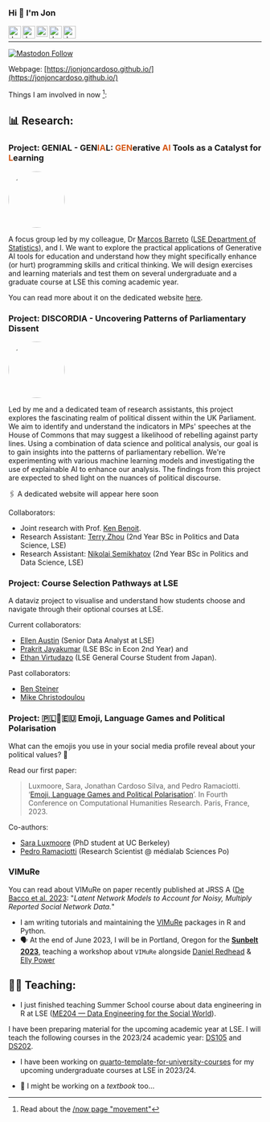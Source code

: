### Hi 👋 I'm Jon 


<a href="https://www.lse.ac.uk/DSI/People/Jonathan-Cardoso-Silva">
  <img align="left" alt="Jon's LSE page" width="25px" src="https://upload.wikimedia.org/wikipedia/commons/thumb/5/51/LSE_Logo.svg/319px-LSE_Logo.svg.png" />
</a>

<a href="https://www.linkedin.com/in/jonjoncardoso">
  <img align="left" alt="Jon's LinkedIN" width="25px" src="https://upload.wikimedia.org/wikipedia/commons/thumb/c/ca/LinkedIn_logo_initials.png/240px-LinkedIn_logo_initials.png" />
</a>

<a href="https://scholar.google.co.uk/citations?user=7QrW-s4AAAAJ&hl=en">
  <img align="left" alt="Jon's Gmail" width="22px" src="https://raw.githubusercontent.com/simple-icons/simple-icons/master/icons/googlescholar.svg" />
</a>

<a href="https://www.researchgate.net/profile/Jonathan-Cardoso-Silva">
  <img align="left" alt="Jon's Gmail" width="25px" src="https://upload.wikimedia.org/wikipedia/commons/thumb/5/5e/ResearchGate_icon_SVG.svg/32px-ResearchGate_icon_SVG.svg.png" />
</a>

<a href="mailto:jonathan.car.silva@gmail.com">
  <img align="left" alt="Jon's Gmail" width="25px" src="https://upload.wikimedia.org/wikipedia/commons/thumb/7/7e/Gmail_icon_%282020%29.svg/320px-Gmail_icon_%282020%29.svg.png" />
</a>

<br/>

__________________________

[![Mastodon Follow](https://img.shields.io/mastodon/follow/110434003198028743?domain=https%3A%2F%2Fdatasci.social&style=social)](https://datasci.social/@jonjoncardoso)

Webpage: [https://jonjoncardoso.github.io/](https://jonjoncardoso.github.io/)


Things I am involved in now [^1]:

## 📊 **Research**:

### Project: GENIAL - GEN<font color='#D55816'>IA</font>L: <font color='#D55816'>GEN</font>erative <font color='#D55816'>AI</font> Tools as a Catalyst for <font color='#D55816'>L</font>earning

<img src="https://github.com/LSE-DSI/genial/assets/896254/413df2b5-cabd-4fbf-94fa-3d50dcefbd22"  style="object-fit: cover;width:8em;height:8em;border-radius: 70%;"/>

A focus group led by my colleague, Dr [Marcos Barreto](https://marcosebarreto.github.io/) ([LSE Department of Statistics](https://lse.ac.uk/statistics)), and I. We want to explore the practical applications of Generative AI tools for education and understand how they might specifically enhance (or hurt) programming skills and critical thinking. We will design exercises and learning materials and test them on several undergraduate and a graduate course at LSE this coming academic year.

You can read more about it on the dedicated website [here](http://lse-dsi.github.io/genial).

### Project: DISCORDIA - Uncovering Patterns of Parliamentary Dissent

<img src="https://github.com/jonjoncardoso/jonjoncardoso/assets/896254/8b540043-bc9a-47f5-bd4f-8eb6ea09bfbb" style="object-fit: cover;width:8em;height:8em;border-radius: 70%;"/>

Led by me and a dedicated team of research assistants, this project explores the fascinating realm of political dissent within the UK Parliament. We aim to identify and understand the indicators in MPs' speeches at the House of Commons that may suggest a likelihood of rebelling against party lines. Using a combination of data science and political analysis, our goal is to gain insights into the patterns of parliamentary rebellion. We're experimenting with various machine learning models and investigating the use of explainable AI to enhance our analysis. The findings from this project are expected to shed light on the nuances of political discourse.

🖇️ A dedicated website will appear here soon

Collaborators:

- Joint research with Prof. [Ken Benoit](https://kenbenoit.net/).
- Research Assistant: [Terry Zhou](https://github.com/tz1211) (2nd Year BSc in Politics and Data Science, LSE)
- Research Assistant: [Nikolai Semikhatov](https://github.com/Sevnhutsjr) (2nd Year BSc in Politics and Data Science, LSE)
 
### Project: Course Selection Pathways at LSE

A dataviz project to visualise and understand how students choose and navigate through their optional courses at LSE. 

Current collaborators:

- [Ellen Austin](https://www.linkedin.com/in/ellen-austin-886a03a/) (Senior Data Analyst at LSE)
- [Prakrit Jayakumar](https://github.com/prakritj) (LSE BSc in Econ 2nd Year) and
- [Ethan Virtudazo](https://github.com/ethanvirtudazo) (LSE General Course Student from Japan).

Past collaborators:

- [Ben Steiner](https://github.com/BSteiner1)
- [Mike Christodoulou](https://github.com/mdc2002)

### Project: 🇵🇱🤝🇪🇺 Emoji, Language Games and Political Polarisation

What can the emojis you use in your social media profile reveal about your political values? 🤔

Read our first paper:

> Luxmoore, Sara, Jonathan Cardoso Silva, and Pedro Ramaciotti. ‘[Emoji, Language Games and Political Polarisation](https://hal.science/hal-04297824)’. In Fourth Conference on Computational Humanities Research. Paris, France, 2023.


Co-authors:

- [Sara Luxmoore](https://github.com/saraluxmoore) (PhD student at UC Berkeley)
- [Pedro Ramaciotti](https://pedroramaciotti.github.io/) (Research Scientist @ médialab Sciences Po)

### VIMuRe

You can read about VIMuRe on paper recently published at JRSS A ([De Bacco et al. 2023](https://doi.org/10.1093/jrsssa/qnac004): "_Latent Network Models to Account for Noisy, Multiply Reported Social Network Data._"

- I am writing tutorials and maintaining the [VIMuRe](https://latentnetworks.github.io/vimure/) packages in R and Python.
- 🗣️ At the end of June 2023, I will be in Portland, Oregon for the [**Sunbelt 2023**](https://www.insna.org/events/sunbelt-2023), teaching a workshop about `VIMuRe` alongside [Daniel Redhead](https://github.com/danielredhead ) & [Elly Power](https://github.com/eapower)  

## 🧑‍🏫 **Teaching**:

- I just finished teaching Summer School course about data engineering in R at LSE ([ME204 — Data Engineering for the Social World](https://www.lse.ac.uk/study-at-lse/summer-schools/summer-school/courses/research-methods/me204)).

I have been preparing material for the upcoming academic year at LSE. I will teach the following courses in the 2023/24 academic year: [DS105](https://lse-dsi.github.io/DS105) and [DS202](https://lse-dsi.github.io/lse-ds202-course-notes).

- I have been working on [quarto-template-for-university-courses](https://github.com/jonjoncardoso/quarto-template-for-university-courses) for my upcoming undergraduate courses at LSE in 2023/24.


- 📖 I might be working on a _textbook_ too...


[^1]: Read about the [/now page "movement"](https://sive.rs/nowff)


